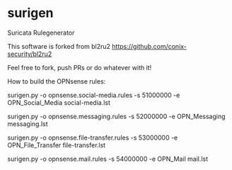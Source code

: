 # surigen
Suricata Rulegenerator

This software is forked from bl2ru2 https://github.com/conix-security/bl2ru2

Feel free to fork, push PRs or do whatever with it! 


How to build the OPNsense rules:

surigen.py -o opnsense.social-media.rules -s 51000000 -e OPN_Social_Media social-media.lst

surigen.py -o opnsense.messaging.rules -s 52000000 -e OPN_Messaging messaging.lst

surigen.py -o opnsense.file-transfer.rules -s 53000000 -e OPN_File_Transfer file-transfer.lst

surigen.py -o opnsense.mail.rules -s 54000000 -e OPN_Mail mail.lst
